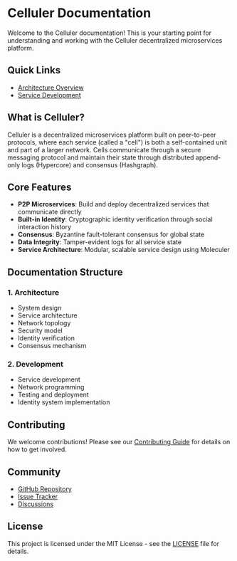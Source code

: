 # Celluler Documentation

Welcome to the Celluler documentation! This is your starting point for understanding and working with the Celluler decentralized microservices platform.

## Quick Links

<!-- - [Getting Started](getting-started.md) -->
- [Architecture Overview](architecture.md)
- [Service Development](services.md)
<!-- - [P2P Networking](networking.md)
- [AI Integration](ai.md)
- [API Reference](api.md)
- [Market Architecture](markets.md)
- [Identity Verification](identity.md) -->

## What is Celluler?

Celluler is a decentralized microservices platform built on peer-to-peer protocols, where each service (called a "cell") is both a self-contained unit and part of a larger network. Cells communicate through a secure messaging protocol and maintain their state through distributed append-only logs (Hypercore) and consensus (Hashgraph).

## Core Features

- **P2P Microservices**: Build and deploy decentralized services that communicate directly
- **Built-in Identity**: Cryptographic identity verification through social interaction history
- **Consensus**: Byzantine fault-tolerant consensus for global state
- **Data Integrity**: Tamper-evident logs for all service state
- **Service Architecture**: Modular, scalable service design using Moleculer

## Documentation Structure

### 1. Architecture
- System design
- Service architecture
- Network topology
- Security model
- Identity verification
- Consensus mechanism

### 2. Development
- Service development
- Network programming
- Testing and deployment
- Identity system implementation

## Contributing

We welcome contributions! Please see our [Contributing Guide](contributing.md) for details on how to get involved.

## Community

- [GitHub Repository](https://github.com/yourusername/celluler)
- [Issue Tracker](https://github.com/yourusername/celluler/issues)
- [Discussions](https://github.com/yourusername/celluler/discussions)

## License

This project is licensed under the MIT License - see the [LICENSE](LICENSE) file for details. 